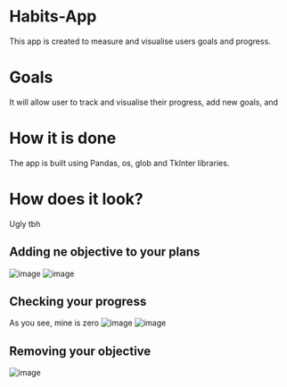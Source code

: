 # Habits-App
This app is created to measure and visualise users goals and progress.

# Goals
It will allow user to track and visualise their progress, add new goals, and

# How it is done
The app is built using Pandas, os, glob and TkInter libraries.

# How does it look?
Ugly tbh

## Adding ne objective to your plans
![image](https://github.com/GrzegorzSzczepanek/Habits-App/assets/113286903/74c9f696-5ed0-4b6b-b1ce-4acf29f1137f)
![image](https://github.com/GrzegorzSzczepanek/Habits-App/assets/113286903/d4f34ed7-a2d8-493d-a488-05d779f4cd38)

## Checking your progress
As you see, mine is zero
![image](https://github.com/GrzegorzSzczepanek/Habits-App/assets/113286903/44356fed-784f-4a06-918b-33ef1a70c02d)
![image](https://github.com/GrzegorzSzczepanek/Habits-App/assets/113286903/326eedfb-601b-4282-b813-9428aa51c0cc)

## Removing your objective
![image](https://github.com/GrzegorzSzczepanek/Habits-App/assets/113286903/ac339275-24bd-4222-a01b-2291774a698c)
